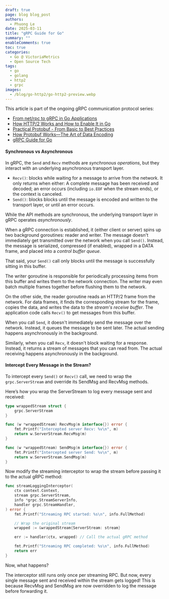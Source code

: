 ```yaml
---
draft: true
page: blog blog_post
authors: 
  - Phuong Le
date: 2025-03-11
title: "gRPC Guide for Go"
summary: ""
enableComments: true
toc: true
categories:
  - Go @ VictoriaMetrics
  - Open Source Tech
tags:
  - go
  - golang
  - http2
  - grpc
images:
  - /blog/go-http2/go-http2-preview.webp
---
```


This article is part of the ongoing gRPC communication protocol series:

- [From net/rpc to gRPC in Go Applications](/blog/go-net-rpc)
- [How HTTP/2 Works and How to Enable It in Go](/blog/go-http2)
- [Practical Protobuf - From Basic to Best Practices](/blog/go-protobuf-basic)
- [How Protobuf Works—The Art of Data Encoding](/blog/go-protobuf)
- [gRPC Guide for Go](/blog/go-grpc)

#### Synchronous vs Asynchronous

In gRPC, the `Send` and `Recv` methods are _synchronous operations_, but they interact with an underlying asynchronous transport layer.

- `Recv()`: blocks while waiting for a message to arrive from the network. It only returns when either: A complete message has been received and decoded; an error occurs (including `io.EOF` when the stream ends), or the context is canceled.
- `Send()`: blocks blocks until the message is encoded and written to the transport layer, or until an error occurs.

While the API methods are synchronous, the underlying transport layer in gRPC operates _asynchronously_. 

When a gRPC connection is established, it (either client or server) spins up two background goroutines: reader and writer. The message doesn't immediately get transmitted over the network when you call `Send()`. Instead, the message is serialized, compressed (if enabled), wrapped in a DATA frame, and placed into a _control buffer queue_.

That said, your `Send()` call only blocks until the message is successfully sitting in this buffer.

The writer goroutine is responsible for periodically processing items from this buffer and writes them to the network connection. The writer may even batch multiple frames together before flushing them to the network.

On the other side, the reader goroutine reads an HTTP/2 frame from the network. For data frames, it finds the corresponding stream for the frame, copies the data, and writes the data to the _stream's receive buffer_. The application code calls `Recv()` to get messages from this buffer.

When you call `Send`, it doesn't immediately send the message over the network. Instead, it queues the message to be sent later. The actual sending happens asynchronously in the background.

Similarly, when you call `Recv`, it doesn't block waiting for a response. Instead, it returns a stream of messages that you can read from. The actual receiving happens asynchronously in the background.

#### Intercept Every Message in the Stream?

To intercept every `Send()` or `Recv()` call, we need to wrap the `grpc.ServerStream` and override its SendMsg and RecvMsg methods.

Here’s how you wrap the ServerStream to log every message sent and received:

```go
type wrappedStream struct {
    grpc.ServerStream
}

func (w *wrappedStream) RecvMsg(m interface{}) error {
    fmt.Printf("Intercepted server Recv: %v\n", m)
    return w.ServerStream.RecvMsg(m)
}

func (w *wrappedStream) SendMsg(m interface{}) error {
    fmt.Printf("Intercepted server Send: %v\n", m)
    return w.ServerStream.SendMsg(m)
}
```

Now modify the streaming interceptor to wrap the stream before passing it to the actual gRPC method:

```go
func streamLoggingInterceptor(
    ctx context.Context,
    stream grpc.ServerStream,
    info *grpc.StreamServerInfo,
    handler grpc.StreamHandler,
) error {
    fmt.Printf("Streaming RPC started: %s\n", info.FullMethod)

    // Wrap the original stream
    wrapped := &wrappedStream{ServerStream: stream}

    err := handler(ctx, wrapped) // Call the actual gRPC method

    fmt.Printf("Streaming RPC completed: %s\n", info.FullMethod)
    return err
}
```

Now, what happens?

The interceptor still runs only once per streaming RPC. But now, every single message sent and received within the stream gets logged! This is because RecvMsg and SendMsg are now overridden to log the message before forwarding it.